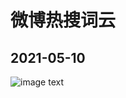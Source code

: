 
# 微博热搜词云  


## 2021-05-10
![image text](https://github.com/vmp65l3/weibo-hotrank/blob/master/fig/2021-05-10.jpg)
